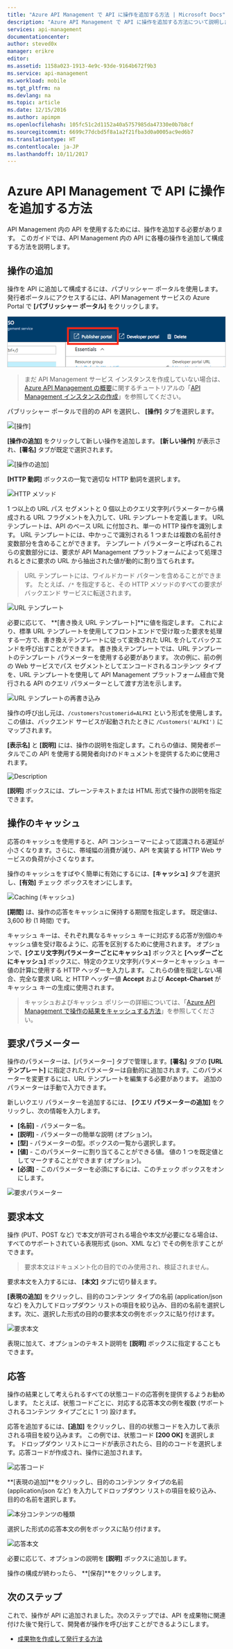 ```yaml
---
title: "Azure API Management で API に操作を追加する方法 | Microsoft Docs"
description: "Azure API Management で API に操作を追加する方法について説明します。"
services: api-management
documentationcenter: 
author: steved0x
manager: erikre
editor: 
ms.assetid: 1158a023-1913-4e9c-93de-9164b672f9b3
ms.service: api-management
ms.workload: mobile
ms.tgt_pltfrm: na
ms.devlang: na
ms.topic: article
ms.date: 12/15/2016
ms.author: apimpm
ms.openlocfilehash: 105fc51c2d1152a40a5757985da47330e0b7b8cf
ms.sourcegitcommit: 6699c77dcbd5f8a1a2f21fba3d0a0005ac9ed6b7
ms.translationtype: HT
ms.contentlocale: ja-JP
ms.lasthandoff: 10/11/2017
---
```

# <a name="how-to-add-operations-to-an-api-in-azure-api-management"></a>Azure API Management で API に操作を追加する方法
API Management 内の API を使用するためには、操作を追加する必要があります。 このガイドでは、API Management 内の API に各種の操作を追加して構成する方法を説明します。

## <a name="add-operation"> </a>操作の追加
操作を API に追加して構成するには、パブリッシャー ポータルを使用します。 発行者ポータルにアクセスするには、API Management サービスの Azure Portal で **[パブリッシャー ポータル]** をクリックします。

![パブリッシャー ポータル][api-management-management-console]

> まだ API Management サービス インスタンスを作成していない場合は、[Azure API Management の概要][Get started with Azure API Management]に関するチュートリアルの「[API Management インスタンスの作成][Create an API Management service instance]」を参照してください。
> 
> 

パブリッシャー ポータルで目的の API を選択し、 **[操作]** タブを選択します。 

![[操作]][api-management-operations]

**[操作の追加]** をクリックして新しい操作を追加します。 **[新しい操作]** が表示され、**[署名]** タブが既定で選択されます。

![[操作の追加]][api-management-add-operation]

**[HTTP 動詞]** ボックスの一覧で適切な HTTP 動詞を選択します。

![HTTP メソッド][api-management-http-method]

<a name="url-template"></a>

1 つ以上の URL パス セグメントと 0 個以上のクエリ文字列パラメーターから構成される URL フラグメントを入力して、URL テンプレートを定義します。 URL テンプレートは、API のベース URL に付加され、単一の HTTP 操作を識別します。 URL テンプレートには、中かっこで識別される 1 つまたは複数の名前付き変数部分を含めることができます。 テンプレート パラメーターと呼ばれるこれらの変数部分には、要求が API Management プラットフォームによって処理されるときに要求の URL から抽出された値が動的に割り当てられます。

> URL テンプレートには、ワイルドカード パターンを含めることができます。 たとえば、`/*` を指定すると、その HTTP メソッドのすべての要求がバックエンド サービスに転送されます。

![URL テンプレート][api-management-url-template]

<a name="rewrite-url-template"></a>

必要に応じて、 **[書き換え URL テンプレート]**に値を指定します。 これにより、標準 URL テンプレートを使用してフロントエンドで受け取った要求を処理する一方で、書き換えテンプレートに従って変換された URL を介してバックエンドを呼び出すことができます。 書き換えテンプレートでは、URL テンプレートのテンプレート パラメーターを使用する必要があります。 次の例に、前の例の Web サービスでパス セグメントとしてエンコードされるコンテンツ タイプを、URL テンプレートを使用して API Management プラットフォーム経由で発行される API のクエリ パラメーターとして渡す方法を示します。

![URL テンプレートの再書き込み][api-management-url-template-rewrite]

操作の呼び出し元は、`/customers?customerid=ALFKI` という形式を使用します。この値は、バックエンド サービスが起動されたときに `/Customers('ALFKI')` にマップされます。

**[表示名]** と **[説明]** には、操作の説明を指定します。これらの値は、開発者ポータルでこの API を使用する開発者向けのドキュメントを提供するために使用されます。

![Description][api-management-description]

**[説明]** ボックスには、プレーンテキストまたは HTML 形式で操作の説明を指定できます。

## <a name="operation-caching"> </a>操作のキャッシュ
応答のキャッシュを使用すると、API コンシューマーによって認識される遅延が小さくなります。さらに、帯域幅の消費が減り、API を実装する HTTP Web サービスの負荷が小さくなります。 

操作のキャッシュをすばやく簡単に有効にするには、**[キャッシュ]** タブを選択し、**[有効]** チェック ボックスをオンにします。

![Caching (キャッシュ)][api-management-caching-tab]

**[期間]** は、操作の応答をキャッシュに保持する期間を指定します。 既定値は、3,600 秒 (1 時間) です。

キャッシュ キーは、それぞれ異なるキャッシュ キーに対応する応答が別個のキャッシュ値を受け取るように、応答を区別するために使用されます。 オプションで、**[クエリ文字列パラメーターごとにキャッシュ]** ボックスと **[ヘッダーごとにキャッシュ]** ボックスに、特定のクエリ文字列パラメーターとキャッシュ キー値の計算に使用する HTTP ヘッダーを入力します。 これらの値を指定しない場合、完全な要求 URL と HTTP ヘッダー値 **Accept** および **Accept-Charset** がキャッシュ キーの生成に使用されます。

> キャッシュおよびキャッシュ ポリシーの詳細については、「[Azure API Management で操作の結果をキャッシュする方法][How to cache operation results in Azure API Management]」を参照してください。
> 
> 

## <a name="request-parameters"> </a>要求パラメーター
操作のパラメーターは、[パラメーター] タブで管理します。**[署名]** タブの **[URL テンプレート]** に指定されたパラメーターは自動的に追加されます。このパラメーターを変更するには、URL テンプレートを編集する必要があります。 追加のパラメーターは手動で入力できます。

新しいクエリ パラメーターを追加するには、 **[クエリ パラメーターの追加]** をクリックし、次の情報を入力します。

* **[名前]** - パラメーター名。
* **[説明]** - パラメーターの簡単な説明 (オプション)。
* **[型]** - パラメーターの型。ボックスの一覧から選択します。
* **[値]** - このパラメーターに割り当てることができる値。 値の 1 つを既定値としてマークすることができます (オプション)。
* **[必須]** - このパラメーターを必須にするには、このチェック ボックスをオンにします。 

![要求パラメーター][api-management-request-parameters]

## <a name="request-body"> </a>要求本文
操作 (PUT、POST など) で本文が許可される場合や本文が必要になる場合は、すべてのサポートされている表現形式 (json、XML など) でその例を示すことができます。 

> 要求本文はドキュメント化の目的でのみ使用され、検証されません。
> 
> 

要求本文を入力するには、 **[本文]** タブに切り替えます。

**[表現の追加]** をクリックし、目的のコンテンツ タイプの名前 (application/json など) を入力してドロップダウン リストの項目を絞り込み、目的の名前を選択します。次に、選択した形式の目的の要求本文の例をボックスに貼り付けます。 

![要求本文][api-management-request-body]

表現に加えて、オプションのテキスト説明を **[説明]** ボックスに指定することもできます。

## <a name="responses"> </a>応答
操作の結果として考えられるすべての状態コードの応答例を提供するようお勧めします。 たとえば、状態コードごとに、対応する応答本文の例を複数 (サポートされるコンテンツ タイプごとに 1 つ) 設けます。 

応答を追加するには、**[追加]** をクリックし、目的の状態コードを入力して表示される項目を絞り込みます。 この例では、状態コード **[200 OK]** を選択します。 ドロップダウン リストにコードが表示されたら、目的のコードを選択します。応答コードが作成され、操作に追加されます。

![応答コード][api-management-response-code]

**[表現の追加]**をクリックし、目的のコンテンツ タイプの名前 (application/json など) を入力してドロップダウン リストの項目を絞り込み、目的の名前を選択します。

![本分コンテンツの種類][api-management-response-body-content-type]

選択した形式の応答本文の例をボックスに貼り付けます。 

![応答本文][api-management-response-body]

必要に応じて、オプションの説明を **[説明]** ボックスに追加します。

操作の構成が終わったら、 **[保存]**をクリックします。

## <a name="next-steps"> </a>次のステップ
これで、操作が API に追加されました。次のステップでは、API を成果物に関連付けた後で発行して、開発者が操作を呼び出すことができるようにします。

* [成果物を作成して発行する方法][How to create and publish a product]

[api-management-management-console]: ./media/api-management-howto-add-operations/api-management-management-console.png
[api-management-operations]: ./media/api-management-howto-add-operations/api-management-operations.png
[api-management-add-operation]: ./media/api-management-howto-add-operations/api-management-add-operation.png
[api-management-http-method]: ./media/api-management-howto-add-operations/api-management-http-method.png
[api-management-url-template]: ./media/api-management-howto-add-operations/api-management-url-template.png
[api-management-url-template-rewrite]: ./media/api-management-howto-add-operations/api-management-url-template-rewrite.png
[api-management-description]: ./media/api-management-howto-add-operations/api-management-description.png
[api-management-caching-tab]: ./media/api-management-howto-add-operations/api-management-caching-tab.png
[api-management-request-parameters]: ./media/api-management-howto-add-operations/api-management-request-parameters.png
[api-management-request-body]: ./media/api-management-howto-add-operations/api-management-request-body.png
[api-management-response-code]: ./media/api-management-howto-add-operations/api-management-response-code.png
[api-management-response-body-content-type]: ./media/api-management-howto-add-operations/api-management-response-body-content-type.png
[api-management-response-body]: ./media/api-management-howto-add-operations/api-management-response-body.png


[api-management-contoso-api]: ./media/api-management-howto-add-operations/api-management-contoso-api.png

[api-management-add-new-api]: ./media/api-management-howto-add-operations/api-management-add-new-api.png
[api-management-api-settings]: ./media/api-management-howto-add-operations/api-management-api-settings.png
[api-management-api-settings-credentials]: ./media/api-management-howto-add-operations/api-management-api-settings-credentials.png
[api-management-api-summary]: ./media/api-management-howto-add-operations/api-management-api-summary.png
[api-management-echo-operations]: ./media/api-management-howto-add-operations/api-management-echo-operations.png

[Add an operation]: #add-operation
[Operation caching]: #operation-caching
[Request parameters]: #request-parameters
[Request body]: #request-body
[Responses]: #responses
[Next steps]: #next-steps

[Get started with Azure API Management]: api-management-get-started.md
[Create an API Management service instance]: api-management-get-started.md#create-service-instance

[How to add operations to an API]: api-management-howto-add-operations.md
[How to create and publish a product]: api-management-howto-add-products.md
[How to cache operation results in Azure API Management]: api-management-howto-cache.md
